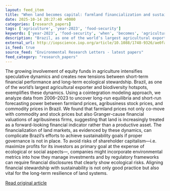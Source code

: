 ```yaml
---
layout: feed_item
title: "When land becomes capital: farmland financialization and sustainability in Brazil"
date: 2025-10-14 20:27:40 +0000
categories: [research_papers]
tags: ['agriculture', 'year-2023', 'food-security']
keywords: ['year-2023', 'food-security', 'when', 'becomes', 'agriculture', 'land']
description: "Brazil, as one of the world’s largest agricultural exporter and biodiversity hotspots, exemplifies these dynamics"
external_url: http://iopscience.iop.org/article/10.1088/1748-9326/ae0faf
is_feed: true
source_feed: "Environmental Research Letters - latest papers"
feed_category: "research_papers"
---
```


The growing involvement of equity funds in agriculture intensifies speculative dynamics and creates new tensions between short-term financial performance and long-term ecological stewardship. Brazil, as one of the world’s largest agricultural exporter and biodiversity hotspots, exemplifies these dynamics. Using a cointegration modeling approach, we analyze data from 2006–2023 to uncover long-run equilibria and short-run forecasting power between farmland prices, agribusiness stock prices, and commodity prices in Brazil. We found that farmland prices not only co-move with commodity and stock prices but also Granger-cause financial valuations of agribusiness firms, suggesting that land is increasingly treated as a forward-looking financial indicator rather than a productive asset. The financialization of land markets, as evidenced by these dynamics, can complicate Brazil’s efforts to achieve sustainability goals if proper governance is not in place. To avoid risks of shareholder capitalism—i.e. maximize profits for its investors as primary goal at the expense of ecological or social aspects—, companies might incorporate environmental metrics into how they manage investments and by regulatory frameworks can require financial disclosures that clearly show ecological risks. Aligning financial stewardship with sustainability is not only good practice but also vital for the long-term resilience of land systems.

[Read original article](http://iopscience.iop.org/article/10.1088/1748-9326/ae0faf)
